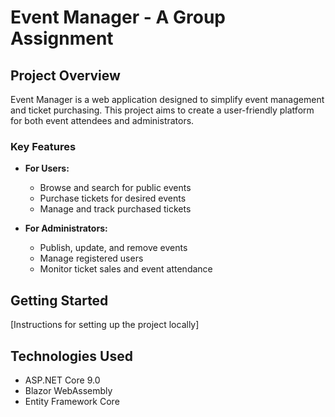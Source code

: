 # Event Manager - A Group Assignment

## Project Overview

Event Manager is a web application designed to simplify event management and ticket purchasing. This project aims to create a user-friendly platform for both event attendees and administrators.

### Key Features

- **For Users:**
  - Browse and search for public events
  - Purchase tickets for desired events
  - Manage and track purchased tickets

- **For Administrators:**
  - Publish, update, and remove events
  - Manage registered users
  - Monitor ticket sales and event attendance

## Getting Started

[Instructions for setting up the project locally]

## Technologies Used

- ASP.NET Core 9.0
- Blazor WebAssembly
- Entity Framework Core
